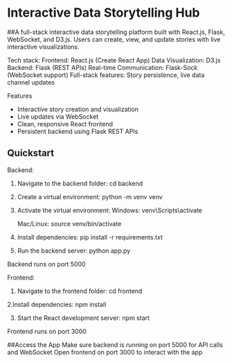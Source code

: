 # Interactive Data Storytelling Hub 
##A full-stack interactive data storytelling platform built with React.js, Flask, WebSocket, and D3.js. Users can create, view, and update stories with live interactive visualizations.

Tech stack:
Frontend: React.js (Create React App)
Data Visualization: D3.js
Backend: Flask (REST APIs)
Real-time Communication: Flask-Sock (WebSocket support)
Full-stack features: Story persistence, live data channel updates

Features
- Interactive story creation and visualization
- Live updates via WebSocket
- Clean, responsive React frontend
- Persistent backend using Flask REST APIs

## Quickstart

Backend:
1. Navigate to the backend folder:
   cd backend

2. Create a virtual environment:
   python -m venv venv


3. Activate the virtual environment:
   Windows:
   venv\Scripts\activate
 
   Mac/Linux:
   source venv/bin/activate

4. Install dependencies:
   pip install -r requirements.txt

5. Run the backend server:
   python app.py

Backend runs on port 5000

Frontend:
1. Navigate to the frontend folder:
   cd frontend
   
2.Install dependencies:
  npm install

3. Start the React development server:
   npm start

Frontend runs on port 3000

##Access the App
Make sure backend is running on port 5000 for API calls and WebSocket
Open frontend on port 3000 to interact with the app
